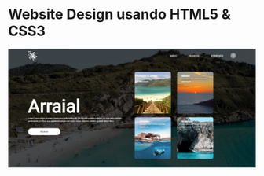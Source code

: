 # Website Design usando HTML5 & CSS3

<img src="https://github.com/iFullStack-tv/website-header-design-html-css/blob/main/demo.jpg">
 
